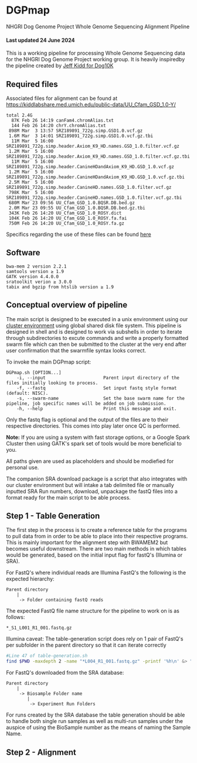 # DGPmap
NHGRI Dog Genome Project Whole Genome Sequencing Alignment Pipeline

#### Last updated 24 June 2024

This is a working pipeline for processing Whole Genome Sequencing data for the NHGRI Dog Genome Project working group.  It is heavily inspiredby the pipeline created by [Jeff Kidd for Dog10K](https://github.com/jmkidd/dogmap)

## Required files

Associated files for alignment can be found at https://kiddlabshare.med.umich.edu/public-data/UU_Cfam_GSD_1.0-Y/

```
total 2.4G
  87K Feb 26 14:19 canFam4.chromAlias.txt
  144 Feb 26 14:20 chrY.chromAlias.txt
 898M Mar  3 13:57 SRZ189891_722g.simp.GSD1.0.vcf.gz
 1.6M Mar  3 14:01 SRZ189891_722g.simp.GSD1.0.vcf.gz.tbi
  11M Mar  5 16:00 SRZ189891_722g.simp.header.Axiom_K9_HD.names.GSD_1.0.filter.vcf.gz
 1.2M Mar  5 16:00 SRZ189891_722g.simp.header.Axiom_K9_HD.names.GSD_1.0.filter.vcf.gz.tbi
  11M Mar  5 16:00 SRZ189891_722g.simp.header.CanineHDandAxiom_K9_HD.GSD_1.0.vcf.gz
 1.2M Mar  5 16:00 SRZ189891_722g.simp.header.CanineHDandAxiom_K9_HD.GSD_1.0.vcf.gz.tbi
 2.5M Mar  5 16:00 SRZ189891_722g.simp.header.CanineHD.names.GSD_1.0.filter.vcf.gz
 798K Mar  5 16:00 SRZ189891_722g.simp.header.CanineHD.names.GSD_1.0.filter.vcf.gz.tbi
 680M Mar 23 09:56 UU_Cfam_GSD_1.0.BQSR.DB.bed.gz
 2.0M Mar 23 09:55 UU_Cfam_GSD_1.0.BQSR.DB.bed.gz.tbi
 343K Feb 26 14:20 UU_Cfam_GSD_1.0_ROSY.dict
 104K Feb 26 14:20 UU_Cfam_GSD_1.0_ROSY.fa.fai
 750M Feb 26 14:20 UU_Cfam_GSD_1.0_ROSY.fa.gz
```
Specifics regarding the use of these files can be found [here](https://github.com/jmkidd/dogmap/blob/main/README.md)

## Software

```
bwa-mem 2 version 2.2.1
samtools version ≥ 1.9
GATK version 4.4.0.0
sratoolkit verion ≥ 3.0.0
tabix and bgzip from htslib version ≥ 1.9
```
## Conceptual overview of pipeline

The main script is designed to be executed in a unix environment using our [cluster environment](https://hpc.nih.gov/) using global shared disk file system. This pipeline is designed in shell and is designed to work via subshells in order to iterate through subdirectories to excute commands and write a properly formatted swarm file which can then be submitted to the cluster at the very end after user confirmation that the swarmfile syntax looks correct.

To invoke the main DGPmap script:

```
DGPmap.sh [OPTION...]
	-i, --input                      Parent input directory of the files initially looking to process.
	-f, --fastq                      Set input fastq style format (default: NISC).
	-s, --swarm-name                 Set the base swarm name for the pipeline, job specific names will be added on job submission.
	-h, --help                       Print this message and exit.
```
Only the fastq flag is optional and the output of the files are to their respective directories. This comes into play later once QC is performed.

**Note:** If you are using a system with fast storage options, or a Google Spark Cluster then using GATK's spark set of tools would be more beneficial to you. 

All paths given are used as placeholders and should be modiefied for personal use.

The companion SRA download package is a script that also integrates with our cluster environment but will intake a tab delimited file or manually inputted SRA Run numbers, download, unpackage the fastQ files into a format ready for the main script to be able process.

## Step 1 - Table Generation

The first step in the process is to create a reference table for the programs to pull data from in order to be able to place into their respective programs. This is mainly important for the alignment step with BWAMEM2 but becomes useful downstream. There are two main methods in which tables would be generated, based on the initial input flag for fastQ's (Illumina or SRA).

For FastQ's where individual reads are Illumina FastQ's the following is the expected hierarchy:
```
Parent directory
	|
	 -> Folder containing fastQ reads
```

The expected FastQ file name structure for the pipeline to work on is as follows:
```
*_S1_L001_R1_001.fastq.gz
```

Illumina caveat: The table-generation script does rely on 1 pair of FastQ's per subfolder in the parent directory so that it can iterate correctly
```bash
#Line 47 of table-generation.sh
find $PWD -maxdepth 2 -name "*L004_R1_001.fastq.gz" -printf '%h\n' &> "$tmpdir"/single_dir.tmp # Note: This will need to be modified to garner a unique result
```
For FastQ's downloaded from the SRA database:
```
Parent directory
	|
	 -> Biosample Folder name
		|
		 -> Experiment Run Folders
```
For runs created by the SRA database the table generation should be able to handle both single run samples as well as multi-run samples under the auspice of using the BioSample number as the means of naming the Sample Name.

## Step 2 - Alignment


